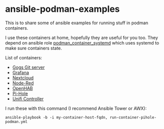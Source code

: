 # ansible-podman-examples

This is to share some of ansible examples for running stuff in podman
containers.

I use these containers at home, hopefully they are useful for you too. They
depend on ansible role [podman_container_systemd](https://galaxy.ansible.com/ikke_t/podman_container_systemd) which uses systemd to make sure containers state.

List of containers:

* [Gogs Git server](https://raw.githubusercontent.com/ikke-t/ansible-podman-examples/master/run-container-gogs-podman.yml)
* [Grafana](https://raw.githubusercontent.com/ikke-t/ansible-podman-examples/master/run-container-grafana-podman.yml)
* [Nextcloud](https://raw.githubusercontent.com/ikke-t/ansible-podman-examples/master/run-container-nextcloud-podman.yml)
* [Node-Red](https://raw.githubusercontent.com/ikke-t/ansible-podman-examples/master/run-container-nodered-podman.yml)
* [OpenHAB](https://raw.githubusercontent.com/ikke-t/ansible-podman-examples/master/run-container-openhab-podman.yml)
* [Pi-Hole](https://raw.githubusercontent.com/ikke-t/ansible-podman-examples/master/run-container-pihole-podman.yml)
* [Unifi Controller](https://raw.githubusercontent.com/ikke-t/ansible-podman-examples/master/run-container-unifi-controller-podman.yml)

I run these with this command (I recommend Ansible Tower or AWX):

```ansible-playbook -b -i my-container-host-fqdn, run-container-pihole-podman.yml```
